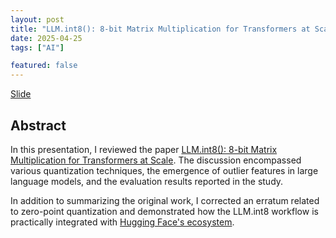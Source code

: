 ```yaml
---
layout: post
title: "LLM.int8(): 8-bit Matrix Multiplication for Transformers at Scale"
date: 2025-04-25
tags: ["AI"]

featured: false
---
```


<div class="links">
    <a href="/assets/pdf/writings/2025/llm.int8.pdf" class="btn btn-sm z-depth-0" role="button" rel="external nofollow noopener" target="_blank">Slide</a>
</div>

## Abstract

In this presentation, I reviewed the paper [LLM.int8(): 8-bit Matrix Multiplication for Transformers at Scale](https://dl.acm.org/doi/10.5555/3600270.3602468). The discussion encompassed various quantization techniques, the emergence of outlier features in large language models, and the evaluation results reported in the study.

In addition to summarizing the original work, I corrected an erratum related to zero-point quantization and demonstrated how the LLM.int8 workflow is practically integrated with [Hugging Face's ecosystem](https://huggingface.co/blog/hf-bitsandbytes-integration).